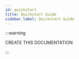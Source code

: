 ```yaml
---
id: quickstart
title: Quickstart Guide
sidebar_label: Quickstart Guide
---
```


:::warning

CREATE THIS DOCUMENTATION

:::
